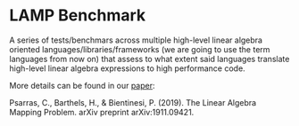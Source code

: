 # LAMP Benchmark
A series of tests/benchmars across multiple high-level linear algebra oriented languages/libraries/frameworks (we are going to use the term languages from now on)
that assess to what extent said languages translate high-level linear algebra expressions to high performance code.

More details can be found in our [paper](https://arxiv.org/abs/1911.09421):

Psarras, C., Barthels, H., & Bientinesi, P. (2019). The Linear Algebra Mapping Problem. arXiv preprint arXiv:1911.09421.
